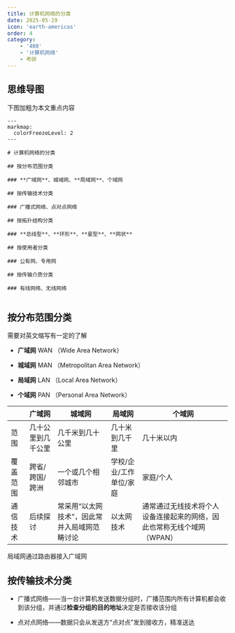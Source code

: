 ```yaml
---
title: 计算机网络的分类
date: 2025-05-19
icon: 'earth-americas'
order: 4
category: 
    - '408'
    - '计算机网络'
    - 考研
---
```


## 思维导图

下图加粗为本文重点内容

````markmap
---
markmap:
  colorFreezeLevel: 2
---

# 计算机网络的分类

## 按分布范围分类

### **广域网**、城域网、**局域网**、个域网

## 按传输技术分类

### 广播式网络、点对点网络

## 按拓扑结构分类

### **总线型**、**环形**、**星型**、**网状**

## 按使用者分类

### 公有网、专用网

## 按传输介质分类

### 有线网络、无线网络


````

## 按分布范围分类

需要对英文缩写有一定的了解

- **广域网** WAN （Wide Area Network）

- **城域网** MAN （Metropolitan Area Network）

- **局域网** LAN （Local Area Network）

- **个域网** PAN （Personal Area Network）

| | 广域网 | 城域网 | 局域网 | 个域网 |
| --- | --- | --- | --- | --- |
| 范围 | 几十公里到几千公里 | 几千米到几十公里 | 几十米到几千里 | 几十米以内 |
| 覆盖范围 | 跨省/跨国/跨洲 | 一个或几个相邻城市 | 学校/企业/工作单位/家庭 | 家庭/个人 |
| 通信技术 | 后续探讨 | 常采用“以太网技术”，因此常并入局域网范畴讨论 | 以太网技术 | 通常通过无线技术将个人设备连接起来的网络，因此也常称无线个域网（WPAN）

局域网通过路由器接入广域网

## 按传输技术分类

- 广播式网络——当一台计算机发送数据分组时，广播范围内所有计算机都会收到该分组，并通过**检查分组的目的地址**决定是否接收该分组

- 点对点网络——数据只会从发送方“点对点”发到接收方，精准送达